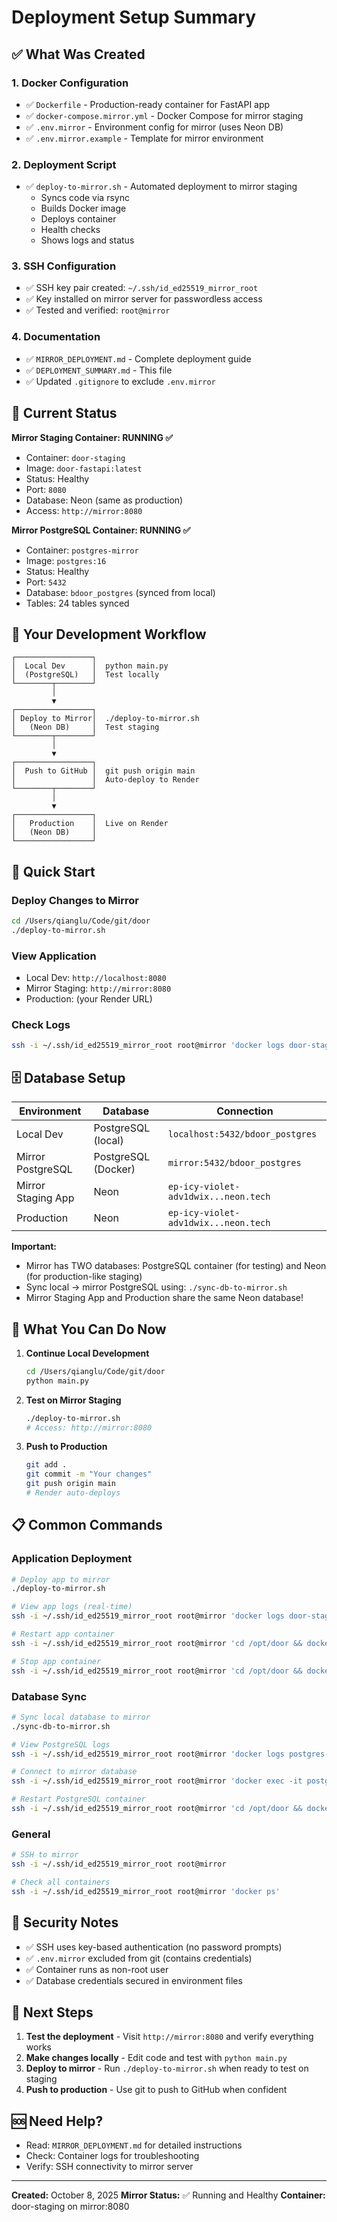 # Deployment Setup Summary

## ✅ What Was Created

### 1. Docker Configuration
- ✅ `Dockerfile` - Production-ready container for FastAPI app
- ✅ `docker-compose.mirror.yml` - Docker Compose for mirror staging
- ✅ `.env.mirror` - Environment config for mirror (uses Neon DB)
- ✅ `.env.mirror.example` - Template for mirror environment

### 2. Deployment Script
- ✅ `deploy-to-mirror.sh` - Automated deployment to mirror staging
  - Syncs code via rsync
  - Builds Docker image
  - Deploys container
  - Health checks
  - Shows logs and status

### 3. SSH Configuration
- ✅ SSH key pair created: `~/.ssh/id_ed25519_mirror_root`
- ✅ Key installed on mirror server for passwordless access
- ✅ Tested and verified: `root@mirror`

### 4. Documentation
- ✅ `MIRROR_DEPLOYMENT.md` - Complete deployment guide
- ✅ `DEPLOYMENT_SUMMARY.md` - This file
- ✅ Updated `.gitignore` to exclude `.env.mirror`

## 🎯 Current Status

**Mirror Staging Container: RUNNING ✅**
- Container: `door-staging`
- Image: `door-fastapi:latest`
- Status: Healthy
- Port: `8080`
- Database: Neon (same as production)
- Access: `http://mirror:8080`

**Mirror PostgreSQL Container: RUNNING ✅**
- Container: `postgres-mirror`
- Image: `postgres:16`
- Status: Healthy
- Port: `5432`
- Database: `bdoor_postgres` (synced from local)
- Tables: 24 tables synced

## 🔄 Your Development Workflow

```
┌─────────────────┐
│  Local Dev      │  python main.py
│  (PostgreSQL)   │  Test locally
└────────┬────────┘
         │
         ▼
┌─────────────────┐
│ Deploy to Mirror│  ./deploy-to-mirror.sh
│   (Neon DB)     │  Test staging
└────────┬────────┘
         │
         ▼
┌─────────────────┐
│  Push to GitHub │  git push origin main
│                 │  Auto-deploy to Render
└────────┬────────┘
         │
         ▼
┌─────────────────┐
│   Production    │  Live on Render
│   (Neon DB)     │
└─────────────────┘
```

## 🚀 Quick Start

### Deploy Changes to Mirror
```bash
cd /Users/qianglu/Code/git/door
./deploy-to-mirror.sh
```

### View Application
- Local Dev: `http://localhost:8080`
- Mirror Staging: `http://mirror:8080`
- Production: (your Render URL)

### Check Logs
```bash
ssh -i ~/.ssh/id_ed25519_mirror_root root@mirror 'docker logs door-staging -f'
```

## 🗄️ Database Setup

| Environment | Database | Connection |
|-------------|----------|------------|
| Local Dev | PostgreSQL (local) | `localhost:5432/bdoor_postgres` |
| Mirror PostgreSQL | PostgreSQL (Docker) | `mirror:5432/bdoor_postgres` |
| Mirror Staging App | Neon | `ep-icy-violet-adv1dwix...neon.tech` |
| Production | Neon | `ep-icy-violet-adv1dwix...neon.tech` |

**Important:**
- Mirror has TWO databases: PostgreSQL container (for testing) and Neon (for production-like staging)
- Sync local → mirror PostgreSQL using: `./sync-db-to-mirror.sh`
- Mirror Staging App and Production share the same Neon database!

## 🎁 What You Can Do Now

1. **Continue Local Development**
   ```bash
   cd /Users/qianglu/Code/git/door
   python main.py
   ```

2. **Test on Mirror Staging**
   ```bash
   ./deploy-to-mirror.sh
   # Access: http://mirror:8080
   ```

3. **Push to Production**
   ```bash
   git add .
   git commit -m "Your changes"
   git push origin main
   # Render auto-deploys
   ```

## 📋 Common Commands

### Application Deployment
```bash
# Deploy app to mirror
./deploy-to-mirror.sh

# View app logs (real-time)
ssh -i ~/.ssh/id_ed25519_mirror_root root@mirror 'docker logs door-staging -f'

# Restart app container
ssh -i ~/.ssh/id_ed25519_mirror_root root@mirror 'cd /opt/door && docker compose -f docker-compose.mirror.yml restart'

# Stop app container
ssh -i ~/.ssh/id_ed25519_mirror_root root@mirror 'cd /opt/door && docker compose -f docker-compose.mirror.yml down'
```

### Database Sync
```bash
# Sync local database to mirror
./sync-db-to-mirror.sh

# View PostgreSQL logs
ssh -i ~/.ssh/id_ed25519_mirror_root root@mirror 'docker logs postgres-mirror -f'

# Connect to mirror database
ssh -i ~/.ssh/id_ed25519_mirror_root root@mirror 'docker exec -it postgres-mirror psql -U bdoor_user -d bdoor_postgres'

# Restart PostgreSQL container
ssh -i ~/.ssh/id_ed25519_mirror_root root@mirror 'cd /opt/door && docker compose -f docker-compose.postgres.yml restart'
```

### General
```bash
# SSH to mirror
ssh -i ~/.ssh/id_ed25519_mirror_root root@mirror

# Check all containers
ssh -i ~/.ssh/id_ed25519_mirror_root root@mirror 'docker ps'
```

## 🔐 Security Notes

- ✅ SSH uses key-based authentication (no password prompts)
- ✅ `.env.mirror` excluded from git (contains credentials)
- ✅ Container runs as non-root user
- ✅ Database credentials secured in environment files

## 📝 Next Steps

1. **Test the deployment** - Visit `http://mirror:8080` and verify everything works
2. **Make changes locally** - Edit code and test with `python main.py`
3. **Deploy to mirror** - Run `./deploy-to-mirror.sh` when ready to test on staging
4. **Push to production** - Use git to push to GitHub when confident

## 🆘 Need Help?

- Read: `MIRROR_DEPLOYMENT.md` for detailed instructions
- Check: Container logs for troubleshooting
- Verify: SSH connectivity to mirror server

---

**Created:** October 8, 2025
**Mirror Status:** ✅ Running and Healthy
**Container:** door-staging on mirror:8080
